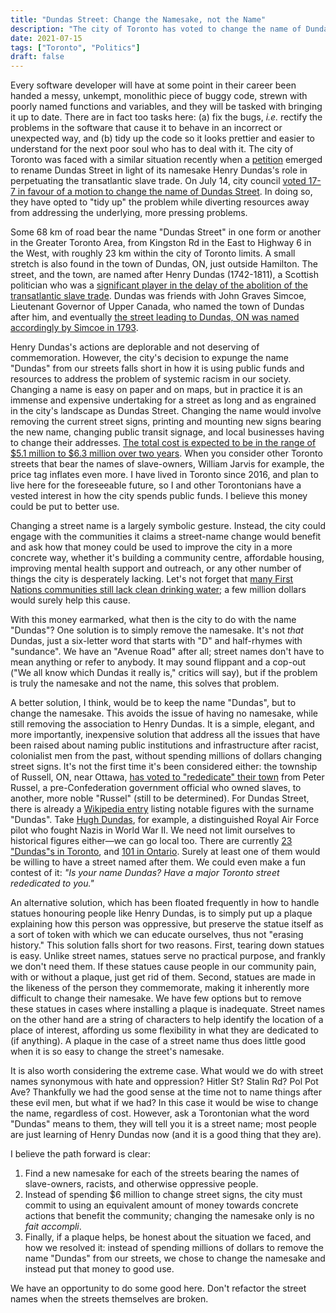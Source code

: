 ```yaml
---
title: "Dundas Street: Change the Namesake, not the Name"
description: "The city of Toronto has voted to change the name of Dundas Street in light of its namesake Henry Dundas's role in the transatlantic slave trade. But with an estimated cost of up to $6.3 million, there is a better way: change the namesake, not the name."
date: 2021-07-15
tags: ["Toronto", "Politics"]
draft: false
---
```


Every software developer will have at some point in their career been handed a messy, unkempt, monolithic piece of buggy code, strewn with poorly named functions and variables, and they will be tasked with bringing it up to date.
There are in fact too tasks here: (a) fix the bugs, *i.e.* rectify the problems in the software that cause it to behave in an incorrect or unexpected way, and (b) tidy up the code so it looks prettier and easier to understand for the next poor soul who has to deal with it.
The city of Toronto was faced with a similar situation recently when a [petition](https://you.leadnow.ca/petitions/let-s-rename-dundas-street-in-toronto) emerged to rename Dundas Street in light of its namesake Henry Dundas's role in perpetuating the transatlantic slave trade.
On July 14, city council [voted 17-7 in favour of a motion to change the name of Dundas Street](https://www.cbc.ca/news/canada/toronto/toronto-renaming-dundas-street-1.6103260).
In doing so, they have opted to "tidy up" the problem while diverting resources away from addressing the underlying, more pressing problems.

Some 68 km of road bear the name "Dundas Street" in one form or another in the Greater Toronto Area, from Kingston Rd in the East to Highway 6 in the West, with roughly 23 km within the city of Toronto limits.
A small stretch is also found in the town of Dundas, ON, just outside Hamilton.
The street, and the town, are named after Henry Dundas (1742-1811), a Scottish politician who was a [significant player in the delay of the abolition of the transatlantic slave trade](http://eprints.gla.ac.uk/240875/).
Dundas was friends with John Graves Simcoe, Lieutenant Governor of Upper Canada, who named the town of Dundas after him, and eventually [the street leading to Dundas, ON was named accordingly by Simcoe in 1793](https://www.toronto.ca/legdocs/mmis/2020/ex/bgrd/backgroundfile-156448.pdf).

Henry Dundas's actions are deplorable and not deserving of commemoration.
However, the city's decision to expunge the name "Dundas" from our streets falls short in how it is using public funds and resources to address the problem of systemic racism in our society.
Changing a name is easy on paper and on maps, but in practice it is an immense and expensive undertaking for a street as long and as engrained in the city's landscape as Dundas Street.
Changing the name would involve removing the current street signs, printing and mounting new signs bearing the new name, changing public transit signage, and local businesses having to change their addresses.
[The total cost is expected to be in the range of $5.1 million to $6.3 million over two years](https://www.cbc.ca/news/canada/toronto/toronto-renaming-dundas-street-1.6103260).
When you consider other Toronto streets that bear the names of slave-owners, William Jarvis for example, the price tag inflates even more.
I have lived in Toronto since 2016, and plan to live here for the foreseeable future, so I and other Torontonians have a vested interest in how the city spends public funds.
I believe this money could be put to better use.

Changing a street name is a largely symbolic gesture.
Instead, the city could engage with the communities it claims a street-name change would benefit and ask how that money could be used to improve the city in a more concrete way, whether it's building a community centre, affordable housing, improving mental health support and outreach, or any other number of things the city is desperately lacking.
Let's not forget that [many First Nations communities still lack clean drinking water](https://www.cbc.ca/news/politics/auditor-general-reports-2021-1.5927572); a few million dollars would surely help this cause.

With this money earmarked, what then is the city to do with the name "Dundas"?
One solution is to simply remove the namesake.
It's not *that* Dundas, just a six-letter word that starts with "D" and half-rhymes with "sundance".
We have an "Avenue Road" after all; street names don't have to mean anything or refer to anybody.
It may sound flippant and a cop-out ("We all know which Dundas it really is," critics will say), but if the problem is truly the namesake and not the name, this solves that problem.

A better solution, I think, would be to keep the name "Dundas", but to change the namesake.
This avoids the issue of having no namesake, while still removing the association to Henry Dundas.
It is a simple, elegant, and more importantly, inexpensive solution that address all the issues that have been raised about naming public institutions and infrastructure after racist, colonialist men from the past, without spending millions of dollars changing street signs.
It's not the first time it's been considered either: the township of Russell, ON, near Ottawa, [has voted to "rededicate" their town](https://www.cbc.ca/news/canada/ottawa/russell-township-name-rededication-motion-1.5639713) from Peter Russel, a pre-Confederation government official who owned slaves, to another, more noble "Russel" (still to be determined).
For Dundas Street, there is already a [Wikipedia entry](https://en.wikipedia.org/wiki/Dundas_(surname)) listing notable figures with the surname "Dundas".
Take [Hugh Dundas](https://en.wikipedia.org/wiki/Hugh_Dundas), for example, a distinguished Royal Air Force pilot who fought Nazis in World War II.
We need not limit ourselves to historical figures either—we can go local too.
There are currently [23 "Dundas"s in Toronto](https://www.canada411.ca/search/si/2/dundas/Toronto+ON/), and [101 in Ontario](https://www.canada411.ca/search/si/2/dundas/Toronto+ON/).
Surely at least one of them would be willing to have a street named after them.
We could even make a fun contest of it: *"Is your name Dundas? Have a major Toronto street rededicated to you."*

An alternative solution, which has been floated frequently in how to handle statues honouring people like Henry Dundas, is to simply put up a plaque explaining how this person was oppressive, but preserve the statue itself as a sort of token with which we can educate ourselves, thus not "erasing history."
This solution falls short for two reasons.
First, tearing down statues is easy.
Unlike street names, statues serve no practical purpose, and frankly we don't need them.
If these statues cause people in our community pain, with or without a plaque, just get rid of them.
Second, statues are made in the likeness of the person they commemorate, making it inherently more difficult to change their namesake.
We have few options but to remove these statues in cases where installing a plaque is inadequate.
Street names on the other hand are a string of characters to help identify the location of a place of interest, affording us some flexibility in what they are dedicated to (if anything).
A plaque in the case of a street name thus does little good when it is so easy to change the street's namesake.

It is also worth considering the extreme case.
What would we do with street names synonymous with hate and oppression?
Hitler St? Stalin Rd? Pol Pot Ave?
Thankfully we had the good sense at the time not to name things after these evil men, but what if we had?
In this case it would be wise to change the name, regardless of cost.
However, ask a Torontonian what the word "Dundas" means to them, they will tell you it is a street name; most people are just learning of Henry Dundas now (and it is a good thing that they are).

I believe the path forward is clear:

1. Find a new namesake for each of the streets bearing the names of slave-owners, racists, and otherwise oppressive people.
2. Instead of spending $6 million to change street signs, the city must commit to using an equivalent amount of money towards concrete actions that benefit the community; changing the namesake only is no *fait accompli*.
3. Finally, if a plaque helps, be honest about the situation we faced, and how we resolved it: instead of spending millions of dollars to remove the name "Dundas" from our streets, we chose to change the namesake and instead put that money to good use.

We have an opportunity to do some good here.
Don't refactor the street names when the streets themselves are broken.